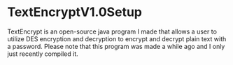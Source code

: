 # TextEncryptV1.0Setup
TextEncrypt is an open-source java program I made that allows a user to utilize DES encryption and decryption to encrypt and decrypt plain text with a password. Please note that this program was made a while ago and I only just recently compiled it.
